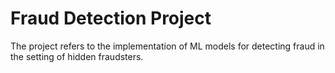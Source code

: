 # Fraud Detection Project 
The project refers to the implementation of ML models for detecting fraud in the setting of hidden fraudsters.